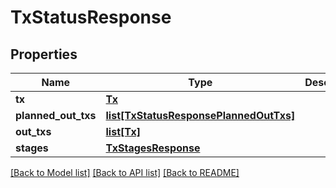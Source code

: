 # TxStatusResponse

## Properties
Name | Type | Description | Notes
------------ | ------------- | ------------- | -------------
**tx** | [**Tx**](Tx.md) |  | [optional] 
**planned_out_txs** | [**list[TxStatusResponsePlannedOutTxs]**](TxStatusResponsePlannedOutTxs.md) |  | [optional] 
**out_txs** | [**list[Tx]**](Tx.md) |  | [optional] 
**stages** | [**TxStagesResponse**](TxStagesResponse.md) |  | 

[[Back to Model list]](../README.md#documentation-for-models) [[Back to API list]](../README.md#documentation-for-api-endpoints) [[Back to README]](../README.md)

